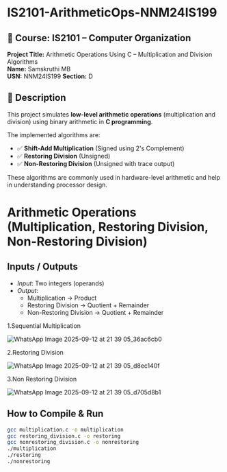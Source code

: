 # IS2101-ArithmeticOps-NNM24IS199

## 📌 Course: IS2101 – Computer Organization  
**Project Title:** Arithmetic Operations Using C – Multiplication and Division Algorithms  
**Name:** Samskruthi MB  
**USN:** NNM24IS199
**Section:** D



## 📄 Description

This project simulates **low-level arithmetic operations** (multiplication and division) using binary arithmetic in **C programming**.

The implemented algorithms are:

- ✅ **Shift-Add Multiplication** (Signed using 2's Complement)
- ✅ **Restoring Division** (Unsigned)
- ✅ **Non-Restoring Division** (Unsigned with trace output)

These algorithms are commonly used in hardware-level arithmetic and help in understanding processor design.

# Arithmetic Operations (Multiplication, Restoring Division, Non-Restoring Division)

## Inputs / Outputs
- *Input*: Two integers (operands)
- *Output*:  
  - Multiplication → Product  
  - Restoring Division → Quotient + Remainder  
  - Non-Restoring Division → Quotient + Remainder
 
1.Sequential Multiplication 

![WhatsApp Image 2025-09-12 at 21 39 05_36ac6cb0](https://github.com/user-attachments/assets/33590d7b-da2e-4295-b29b-1ef953f83f00)

2.Restoring Division

![WhatsApp Image 2025-09-12 at 21 39 05_d8ec140f](https://github.com/user-attachments/assets/d195861c-074e-4d30-b53f-167391b742ae)

3.Non Restoring Division

![WhatsApp Image 2025-09-12 at 21 39 05_d705d8b1](https://github.com/user-attachments/assets/7b0e9683-e2db-4c45-956e-d686edcad01d)




## How to Compile & Run
```bash
gcc multiplication.c -o multiplication
gcc restoring_division.c -o restoring
gcc nonrestoring_division.c -o nonrestoring
./multiplication
./restoring
./nonrestoring




